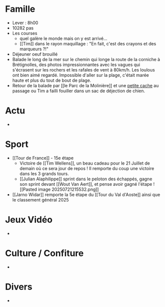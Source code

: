 # Famille
- Lever : 8h00
- 10282 pas
- Les courses 
	- quel galère le monde mais on y est arrivé...
	- [[Tim]] dans le rayon maquillage : "En fait, c'est des crayons et des marqueurs ?!"
- Déjeuner oeuf brouillé
- Balade le long de la mer sur le chemin qui longe la route de la corniche à Brétignolles, des photos impressionnantes avec les vagues qui s'écrasent sur les rochers et les rafales de vent à 80km/h. Les loulous ont bien aimé regardé. Impossible d'aller sur la plage, c'était marée haute et plus du tout de bout de plage.
- Retour de la balade par [[le Parc de la Molinière]] et une [petite cache](https://www.geocaching.com/geocache/GC70ZZZ_les-morinieres-4-leau-tarie) au passage ou Tim a failli fouiller dans un sac de déjection de chien.
# Actu
- 
# Sport
- [[Tour de France]] - 15e étape
	- Victoire de [[Tim Wellens]], un beau cadeau pour le 21 Juillet de demain où ce sera jour de repos ! Il remporte du coup une victoire dans les 3 grands tours.
	- [[Julian Alaphilippe]] sprint dans le peloton des échappés, gagne son sprint devant [[Wout Van Aert]], et pense avoir gagné l'étape
	  ![[Pasted image 20250721215532.png]]
- [[Jarno Widar]] remporte la 5e étape du [[Tour du Val d'Aoste]] ainsi que le classement général 2025
# Jeux Vidéo
- 
# Culture / Confiture
- 
# Divers
- 
